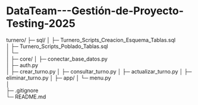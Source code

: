 # DataTeam---Gestión-de-Proyecto-Testing-2025

turnero/
├─ sql/
│  ├─ Turnero_Scripts_Creacion_Esquema_Tablas.sql      
│  ├─ Turnero_Scripts_Poblado_Tablas.sql      
│  └─   
│
├─ core/
│  ├─ conectar_base_datos.py     
│  ├─ auth.py                    
│  ├─ crear_turno.py
│  ├─ consultar_turno.py
│  ├─ actualizar_turno.py
│  ├─ eliminar_turno.py
│
├─ app/
│  └─ menu.py                    
│                    
├─ .gitignore                         
└─ README.md 
